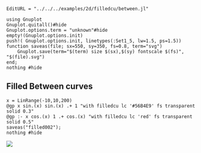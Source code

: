 ```@meta
EditURL = "../../../examples/2d/filledcu/between.jl"
```

````@example between
using Gnuplot
Gnuplot.quitall()#hide
Gnuplot.options.term = "unknown"#hide
empty!(Gnuplot.options.init)
push!( Gnuplot.options.init, linetypes(:Set1_5, lw=1.5, ps=1.5))
function saveas(file; sx=550, sy=350, fs=0.8, term="svg")
    Gnuplot.save(term="$(term) size $(sx),$(sy) fontscale $(fs)", "$(file).svg")
end;
nothing #hide
````

## Filled Between curves

````@example between
x = LinRange(-10,10,200)
@gp x sin.(x) sin.(x) .+ 1 "with filledcu lc '#56B4E9' fs transparent solid 0.3"
@gp :- x cos.(x) 1 .+ cos.(x) "with filledcu lc 'red' fs transparent solid 0.5"
saveas("filled002");
nothing #hide
````

![](filled002.svg)

